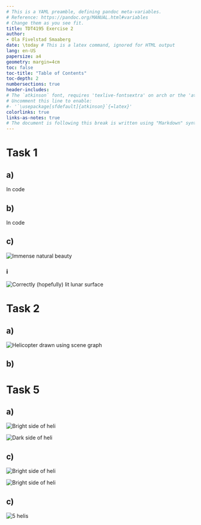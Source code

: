 ```yaml
---
# This is a YAML preamble, defining pandoc meta-variables.
# Reference: https://pandoc.org/MANUAL.html#variables
# Change them as you see fit.
title: TDT4195 Exercise 2
author:
- Ola Fivelstad Smaaberg
date: \today # This is a latex command, ignored for HTML output
lang: en-US
papersize: a4
geometry: margin=4cm
toc: false
toc-title: "Table of Contents"
toc-depth: 2
numbersections: true
header-includes:
# The `atkinson` font, requires 'texlive-fontsextra' on arch or the 'atkinson' CTAN package
# Uncomment this line to enable:
#- '`\usepackage[sfdefault]{atkinson}`{=latex}'
colorlinks: true
links-as-notes: true
# The document is following this break is written using "Markdown" syntax
---
```


<!--
This is a HTML-style comment, not visible in the final PDF.
-->

# Task 1

## a)
In code

## b)
In code

## c)
![Immense natural beauty](images/crater.png)

### i

![Correctly (hopefully) lit lunar surface](images/litSurface.png)

# Task 2

## a)
![Helicopter drawn using scene graph](images/heliscenegraph.png)

## b)
# Task 5

## a)

![Bright side of heli](images/heli_bright_side.png)

![Dark side of heli](images/heli_dark_side.png)

## c)

![Bright side of heli](images/good_light_1.png)

![Bright side of heli](images/good_light_2.png)


## c)

![5 helis](images/5_helis.png)
